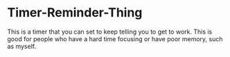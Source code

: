 # Timer-Reminder-Thing
 This is a timer that you can set to keep telling you to get to work. This is good for people who have a hard time focusing or have poor memory, such as myself.
